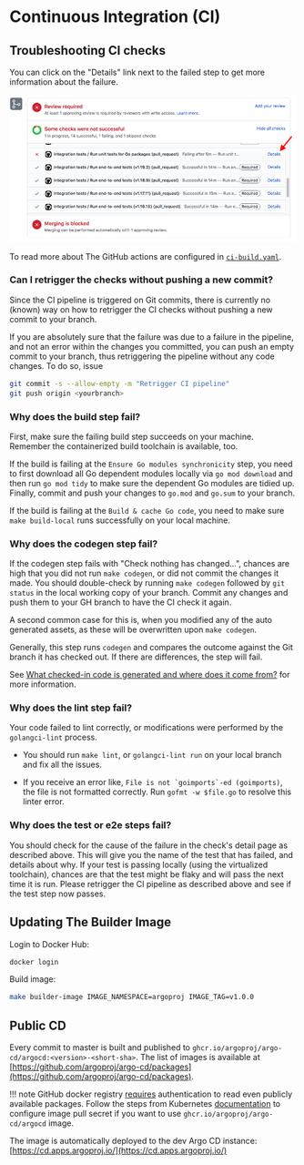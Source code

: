 # Continuous Integration (CI)

## Troubleshooting CI checks

You can click on the "Details" link next to the failed step to get more information about the failure.

![Failed GitHub Action](ci-pipeline-failed.png)

To read more about The GitHub actions are configured in [`ci-build.yaml`](https://github.com/argoproj/argo-cd/blob/master/.github/workflows/ci-build.yaml).

### Can I retrigger the checks without pushing a new commit?

Since the CI pipeline is triggered on Git commits, there is currently no (known) way on how to retrigger the CI checks without pushing a new commit to your branch.

If you are absolutely sure that the failure was due to a failure in the pipeline, and not an error within the changes you committed, you can push an empty commit to your branch, thus retriggering the pipeline without any code changes. To do so, issue

```bash
git commit -s --allow-empty -m "Retrigger CI pipeline"
git push origin <yourbranch>
```

### Why does the build step fail?

First, make sure the failing build step succeeds on your machine. Remember the containerized build toolchain is available, too.

If the build is failing at the `Ensure Go modules synchronicity` step, you need to first download all Go dependent modules locally via `go mod download` and then run `go mod tidy` to make sure the dependent Go modules are tidied up. Finally, commit and push your changes to `go.mod` and `go.sum` to your branch.

If the build is failing at the `Build & cache Go code`, you need to make sure `make build-local` runs successfully on your local machine.

### Why does the codegen step fail?

If the codegen step fails with "Check nothing has changed...", chances are high that you did not run `make codegen`, or did not commit the changes it made. You should double-check by running `make codegen` followed by `git status` in the local working copy of your branch. Commit any changes and push them to your GH branch to have the CI check it again.

A second common case for this is, when you modified any of the auto generated assets, as these will be overwritten upon `make codegen`.

Generally, this step runs `codegen` and compares the outcome against the Git branch it has checked out. If there are differences, the step will fail.

See [What checked-in code is generated and where does it come from?](faq.md#what-checked-in-code-is-generated-and-how-is-it-generated) for more information.

### Why does the lint step fail?

Your code failed to lint correctly, or modifications were performed by the `golangci-lint` process.

* You should run `make lint`, or `golangci-lint run` on your local branch and fix all the issues.

* If you receive an error like, ```File is not `goimports`-ed (goimports)```, the file is not formatted correctly. Run `gofmt -w $file.go` to resolve this linter error.

### Why does the test or e2e steps fail?

You should check for the cause of the failure in the check's detail page as described above. This will give you the name of the test that has failed, and details about why. If your test is passing locally (using the virtualized toolchain), chances are that the test might be flaky and will pass the next time it is run. Please retrigger the CI pipeline as described above and see if the test step now passes.

## Updating The Builder Image

Login to Docker Hub:

```bash
docker login
```

Build image:

```bash
make builder-image IMAGE_NAMESPACE=argoproj IMAGE_TAG=v1.0.0
```

## Public CD

Every commit to master is built and published to `ghcr.io/argoproj/argo-cd/argocd:<version>-<short-sha>`. The list of images is available at
[https://github.com/argoproj/argo-cd/packages](https://github.com/argoproj/argo-cd/packages).

!!! note
    GitHub docker registry [requires](https://github.community/t5/GitHub-Actions/docker-pull-from-public-GitHub-Package-Registry-fail-with-quot/m-p/32888#M1294) authentication to read
    even publicly available packages. Follow the steps from Kubernetes [documentation](https://kubernetes.io/docs/tasks/configure-pod-container/pull-image-private-registry)
    to configure image pull secret if you want to use `ghcr.io/argoproj/argo-cd/argocd` image.

The image is automatically deployed to the dev Argo CD instance: [https://cd.apps.argoproj.io/](https://cd.apps.argoproj.io/)
